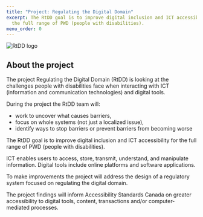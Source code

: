 ```yaml
---
title: "Project: Regulating the Digital Domain"
excerpt: The RtDD goal is to improve digital inclusion and ICT accessibility for
  the full range of PWD (people with disabilities).
menu_order: 0
---
```

![RtDD logo](/uploads/rtdd-logo-small.png)

## A﻿bout the project

The project Regulating the Digital Domain (RtDD) is looking at the challenges people with disabilities face when interacting with ICT (information and communication technologies) and digital tools. 

During the project the RtDD team will:

* work to uncover what causes barriers, 
* focus on whole systems (not just a localized issue), 
* identify ways to stop barriers or prevent barriers from becoming worse 

The RtDD goal is to improve digital inclusion and ICT accessibility for the full range of PWD (people with disabilities). 

ICT enables users to access, store, transmit, understand, and manipulate information. Digital tools include online platforms and software applications.

To make improvements the project will address the design of a regulatory system focused on regulating the digital domain. 

The project findings will inform Accessibility Standards Canada on greater accessibility to digital tools, content, transactions and/or computer-mediated processes.